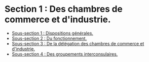 # Section 1 : Des chambres de commerce et d'industrie.

- [Sous-section 1 : Dispositions générales.](sous-section-1)
- [Sous-section 2 : Du fonctionnement.](sous-section-2)
- [Sous-section 3 : De la délégation des chambres de commerce et d'industrie.](sous-section-3)
- [Sous-section 4 : Des groupements interconsulaires.](sous-section-4)
